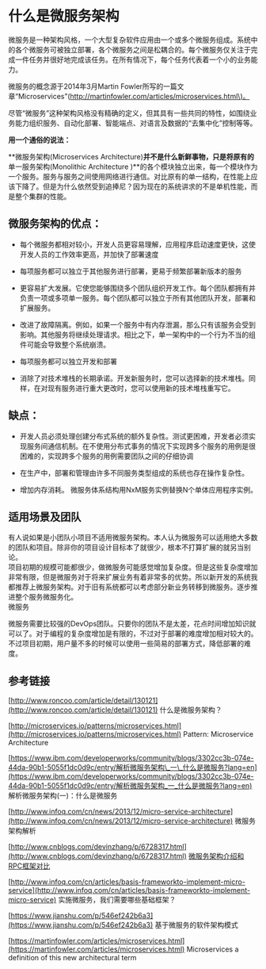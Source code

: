 # 什么是微服务架构

微服务是一种架构风格，一个大型复杂软件应用由一个或多个微服务组成。系统中的各个微服务可被独立部署，各个微服务之间是松耦合的。每个微服务仅关注于完成一件任务并很好地完成该任务。在所有情况下，每个任务代表着一个小的业务能力。

微服务的概念源于2014年3月Martin Fowler所写的一篇文章“Microservices”\([http://martinfowler.com/articles/microservices.html\)。](http://martinfowler.com/articles/microservices.html%29。)

尽管“微服务”这种架构风格没有精确的定义，但其具有一些共同的特性，如围绕业务能力组织服务、自动化部署、智能端点、对语言及数据的“去集中化”控制等等。

**用一个通俗的说法：**

**微服务架构\(Microservices Architecture\)**并不是什么新鲜事物，只是将原有的**单一服务架构\(Monolithic Architecture \)**的各个模块独立出来，每一个模块作为一个服务。服务与服务之间使用网络进行通信。对比原有的单一结构，在性能上应该下降了。但是为什么依然受到追捧尼？因为现在的系统讲求的不是单机性能，而是整个集群的性能。

## 微服务架构的优点：

* 每个微服务都相对较小，开发人员更容易理解，应用程序启动速度更快，这使开发人员的工作效率更高，并加快了部署速度

* 每项服务都可以独立于其他服务进行部署，更易于频繁部署新版本的服务

* 更容易扩大发展。它使您能够围绕多个团队组织开发工作。每个团队都拥有并负责一项或多项单一服务。每个团队都可以独立于所有其他团队开发，部署和扩展服务。

* 改进了故障隔离。例如，如果一个服务中有内存泄漏，那么只有该服务会受到影响。其他服务将继续处理请求。相比之下，单一架构中的一个行为不当的组件可能会导致整个系统崩溃。

* 每项服务都可以独立开发和部署

* 消除了对技术堆栈的长期承诺。开发新服务时，您可以选择新的技术堆栈。同样，在对现有服务进行重大更改时，您可以使用新的技术堆栈重写它。

## 缺点：

* 开发人员必须处理创建分布式系统的额外复杂性。测试更困难，开发者必须实现服务间通信机制。在不使用分布式事务的情况下实现跨多个服务的用例是很困难的，实现跨多个服务的用例需要团队之间的仔细协调

* 在生产中，部署和管理由许多不同服务类型组成的系统也存在操作复杂性。

* 增加内存消耗。 微服务体系结构用NxM服务实例替换N个单体应用程序实例。

## 适用场景及团队

有人说如果是小团队小项目不适用微服务架构。本人认为微服务可以适用绝大多数的团队和项目。除非你的项目设计目标本了就很少，根本不打算扩展的就另当别论。  
项目初期的规模可能都很少，做微服务可能感觉增加复杂度。但是这些复杂度增加非常有限，但是微服务对于将来扩展业务有着非常多的优势。所以新开发的系统我都推荐上微服务架构。对于旧有系统都可以考虑部分新业务转移到微服务。逐步推进整个服务微服务化。  
微服务

微服务需要比较强的DevOps团队。只要你的团队不是太差，花点时间增加知识就可以了。对于编程的复杂度增加是有限的，不过对于部署的难度增加相对较大的。不过项目初期，用户量不多的时候可以使用一些简易的部署方式，降低部署的难度。



## 参考链接

[http://www.roncoo.com/article/detail/130121](http://www.roncoo.com/article/detail/130121)  什么是微服务架构？

[http://microservices.io/patterns/microservices.html](http://microservices.io/patterns/microservices.html)  Pattern: Microservice Architecture

[https://www.ibm.com/developerworks/community/blogs/3302cc3b-074e-44da-90b1-5055f1dc0d9c/entry/解析微服务架构\_一\_什么是微服务?lang=en](https://www.ibm.com/developerworks/community/blogs/3302cc3b-074e-44da-90b1-5055f1dc0d9c/entry/解析微服务架构_一_什么是微服务?lang=en)  解析微服务架构\(一\)：什么是微服务

[http://www.infoq.com/cn/news/2013/12/micro-service-architecture](http://www.infoq.com/cn/news/2013/12/micro-service-architecture)  微服务架构解析

[http://www.cnblogs.com/devinzhang/p/6728317.html](http://www.cnblogs.com/devinzhang/p/6728317.html)  [微服务架构介绍和RPC框架对比](http://www.cnblogs.com/devinzhang/p/6728317.html)

[http://www.infoq.com/cn/articles/basis-frameworkto-implement-micro-service](http://www.infoq.com/cn/articles/basis-frameworkto-implement-micro-service)  实施微服务，我们需要哪些基础框架？

[https://www.jianshu.com/p/546ef242b6a3](https://www.jianshu.com/p/546ef242b6a3)  基于微服务的软件架构模式

[https://martinfowler.com/articles/microservices.html](https://martinfowler.com/articles/microservices.html)  Microservices a definition of this new architectural term

